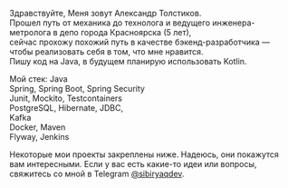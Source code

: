Здравствуйте,
Меня зовут Александр Толстиков.   
Прошел путь от механика до технолога и ведущего инженера-метролога в депо города Красноярска (5 лет),   
сейчас прохожу похожий путь в качестве бэкенд-разработчика — чтобы реализовать себя в том, что мне нравится.  
Пишу код на Java, в будущем планирую использовать Kotlin.

Мой стек:
Java  
Spring, Spring Boot, Spring Security  
Junit, Mockito, Testcontainers  
PostgreSQL, Hibernate, JDBC,  
Kafka  
Docker, Maven  
Flyway, Jenkins  

Некоторые мои проекты закреплены ниже. Надеюсь, они покажутся вам интересными.
Если у вас есть какие-то идеи или вопросы, свяжитесь со мной в Telegram [@sibiryaqdev](https://t.me/sibiryaqdev).



